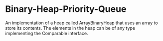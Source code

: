 # Binary-Heap-Priority-Queue
An implementation of a heap called ArrayBinaryHeap that uses an array to store its contents. The elements in the heap can be of any type implementing the Comparable interface. 
